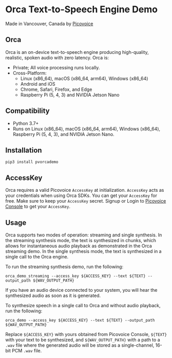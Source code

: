 # Orca Text-to-Speech Engine Demo

Made in Vancouver, Canada by [Picovoice](https://picovoice.ai)

## Orca

Orca is an on-device text-to-speech engine producing high-quality, realistic, spoken audio with zero latency. Orca is:

- Private; All voice processing runs locally.
- Cross-Platform:
    - Linux (x86_64), macOS (x86_64, arm64), Windows (x86_64)
    - Android and iOS
    - Chrome, Safari, Firefox, and Edge
    - Raspberry Pi (5, 4, 3) and NVIDIA Jetson Nano

## Compatibility

- Python 3.7+
- Runs on Linux (x86_64), macOS (x86_64, arm64), Windows (x86_64), Raspberry Pi (5, 4, 3), and NVIDIA Jetson Nano.

## Installation

```console
pip3 install pvorcademo
```

## AccessKey

Orca requires a valid Picovoice `AccessKey` at initialization. `AccessKey` acts as your credentials when using Orca
SDKs. You can get your `AccessKey` for free. Make sure to keep your `AccessKey` secret.
Signup or Login to [Picovoice Console](https://console.picovoice.ai/) to get your `AccessKey`.

## Usage

Orca supports two modes of operation: streaming and single synthesis.
In the streaming synthesis mode, the text is synthesized in chunks, which allows for instantaneous
audio playback as demonstrated in the Orca streaming demo.
In the single synthesis mode, the text is synthesized in a single call to the Orca engine.

To run the streaming synthesis demo, run the following:

```console
orca_demo_streaming --access_key ${ACCESS_KEY} --text ${TEXT} --output_path ${WAV_OUTPUT_PATH}
```

If you have an audio device connected to your system, you will hear the synthesized audio as soon as it is generated.

To synthesize speech in a single call to Orca and without audio playback, run the following:

```console
orca_demo --access_key ${ACCESS_KEY} --text ${TEXT} --output_path ${WAV_OUTPUT_PATH}
```

Replace `${ACCESS_KEY}` with yours obtained from Picovoice Console, `${TEXT}` with your text to be synthesized, 
and `${WAV_OUTPUT_PATH}` with a path to a `.wav` file where the generated audio will be stored as a single-channel, 
16-bit PCM `.wav` file.

